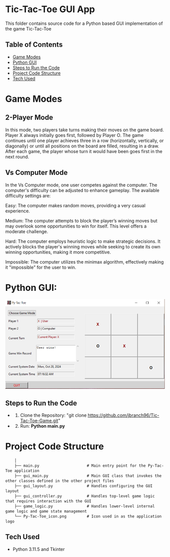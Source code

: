 # Tic-Tac-Toe GUI App

This folder contains source code for a Python based GUI implementation of the game Tic-Tac-Toe

 ## Table of Contents
 
 - [Game Modes](#game-modes)
 - [Python GUI](#python-gui)
 - [Steps to Run the Code](#steps-to-run-the-code)
 - [Project Code Structure](#project-code-structure)
 - [Tech Used](#tech-used)

# Game Modes
## 2-Player Mode
In this mode, two players take turns making their moves on the game board. Player X always initially goes first, followed by Player O. The game continues until one player achieves three in a row (horizontally, vertically, or diagonally) or until all positions on the board are filled, resulting in a draw. After each game, the player whose turn it would have been goes first in the next round.

## Vs Computer Mode
In the Vs Computer mode, one user competes against the computer. The computer's difficulty can be adjusted to enhance gameplay. The available difficulty settings are:

Easy: The computer makes random moves, providing a very casual experience.

Medium: The computer attempts to block the player’s winning moves but may overlook some opportunities to win for itself. This level offers a moderate challenge.

Hard: The computer employs heuristic logic to make strategic decisions. It actively blocks the player's winning moves while seeking to create its own winning opportunities, making it more competitive.

Impossible: The computer utilizes the minimax algorithm, effectively making it "impossible" for the user to win.
				
# Python GUI:
![Py-Tac-Toe-Tk-GUI](Py-Tac-Toe-Tk-GUI.PNG)

## Steps to Run the Code
        
- 1. Clone the Repository: "git clone https://github.com/jbranch96/Tic-Tac-Toe-Game.git"
- 2. Run: **Python main.py**

# Project Code Structure

        │
        ├── main.py                     # Main entry point for the Py-Tac-Toe application
        ├── gui_main.py                 # Main GUI class that invokes the other classes defined in the other project files
        ├── gui_layout.py               # Handles configuring the GUI layout 
        ├── gui_controller.py           # Handles top-level game logic that requires interaction with the GUI
        ├── game_logic.py               # Handles lower-level internal game logic and game state management
        └── Py-Tac-Toe_icon.png         # Icon used in as the application logo

## Tech Used
- Python 3.11.5 and Tkinter
